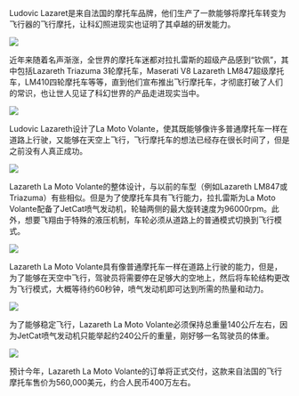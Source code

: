 Ludovic Lazaret是来自法国的摩托车品牌，他们生产了一款能够将摩托车转变为飞行器的飞行摩托，让科幻照进现实也证明了其卓越的研发能力。

![](https://x0.ifengimg.com/res/2020/7F7699F25E9864B3742371BD03C51F754F66D945_size132_w1024_h576.jpeg)

近年来随着名声渐涨，全世界的摩托车迷都对拉扎雷斯的超级产品感到“钦佩”，其中包括Lazareth Triazuma 3轮摩托车，Maserati V8 Lazareth LM847超级摩托车，LM410四轮摩托车等等，直到他们宣布推出飞行摩托车，才彻底打破了人们的常识，也让世人见证了科幻世界的产品走进现实当中。

![](https://x0.ifengimg.com/res/2020/D2933F8F84127475C00A1F8D1E98AE0D3F606399_size182_w1024_h682.jpeg)

Ludovic Lazareth设计了La Moto Volante，使其既能够像许多普通摩托车一样在道路上行驶，又能够在天空上飞行，飞行摩托车的想法已经存在很长时间了，但是之前没有人真正成功。

![](https://x0.ifengimg.com/res/2020/9C22C58438AA4C2593B610A406318E096D86C29A_size160_w1024_h682.jpeg)

Lazareth La Moto Volante的整体设计，与以前的车型（例如Lazareth LM847或Triazuma）有些相似。但是为了使摩托车具有飞行能力，拉扎雷斯为La Moto Volante配备了JetCat喷气发动机，轮轴两侧的最大旋转速度为96000rpm。此外，想要飞翔由于特殊的液压机制，车轮必须从道路上的普通模式切换到飞行模式。

![](https://x0.ifengimg.com/res/2020/40183AA0BC1CB353560A20D81E41C4F80DA27F1A_size161_w1024_h704.jpeg)

Lazareth La Moto Volante具有像普通摩托车一样在道路上行驶的能力，但是，为了能够在天空中飞行，驾驶员将需要停在足够大的空地上，然后将车轮结构更改为飞行模式，大概等待约60秒钟，喷气发动机即可达到所需的热量和动力。

![](https://x0.ifengimg.com/res/2020/3D2BC565CEF33D767916471B4EB51777015A389E_size118_w1024_h576.jpeg)

为了能够稳定飞行，Lazareth La Moto Volante必须保持总重量140公斤左右，因为JetCat喷气发动机只能举起约240公斤的重量，刚好够一名驾驶员的体重。

![](https://x0.ifengimg.com/res/2020/7A30C854EEB892580F9B1C9A4E3833AEAF230157_size79_w1024_h576.jpeg)

预计今年，Lazareth La Moto Volante的订单将正式交付，这款来自法国的飞行摩托车售价为560,000美元，约合人民币400万左右。